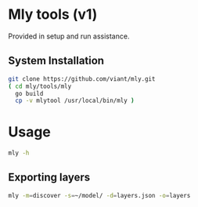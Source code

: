 
# Mly tools (v1)

Provided in setup and run assistance.

## System Installation

```bash
git clone https://github.com/viant/mly.git
( cd mly/tools/mly
  go build
  cp -v mlytool /usr/local/bin/mly )
```

# Usage

```bash
mly -h
```

## Exporting layers

```bash
mly -m=discover -s=~/model/ -d=layers.json -o=layers
```
